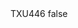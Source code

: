 <?xml version="1.0" encoding="UTF-8"?>
<CustomMetadata xmlns="http://soap.sforce.com/2006/04/metadata">
    <label>TXU446</label>
    <protected>false</protected>
</CustomMetadata>
